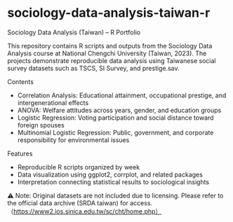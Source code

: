 # sociology-data-analysis-taiwan-r
Sociology Data Analysis (Taiwan) – R Portfolio

This repository contains R scripts and outputs from the Sociology Data Analysis course at National Chengchi University (Taiwan, 2023).
The projects demonstrate reproducible data analysis using Taiwanese social survey datasets such as TSCS, SI Survey, and prestige.sav.

Contents
- Correlation Analysis: Educational attainment, occupational prestige, and intergenerational effects
- ANOVA: Welfare attitudes across years, gender, and education groups
- Logistic Regression: Voting participation and social distance toward foreign spouses
- Multinomial Logistic Regression: Public, government, and corporate responsibility for environmental issues

Features
- Reproducible R scripts organized by week
- Data visualization using ggplot2, corrplot, and related packages
- Interpretation connecting statistical results to sociological insights

⚠️ Note: Original datasets are not included due to licensing. Please refer to the official data archive (SRDA taiwan) for access. （https://www2.ios.sinica.edu.tw/sc/cht/home.php）
